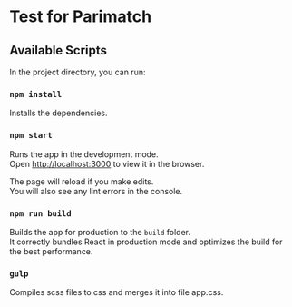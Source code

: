 # Test for Parimatch

## Available Scripts

In the project directory, you can run:

### `npm install`

Installs the dependencies.

### `npm start`

Runs the app in the development mode.<br>
Open [http://localhost:3000](http://localhost:3000) to view it in the browser.

The page will reload if you make edits.<br>
You will also see any lint errors in the console.

### `npm run build`

Builds the app for production to the `build` folder.<br>
It correctly bundles React in production mode and optimizes the build for the best performance.

### `gulp`

Compiles scss files to css and merges it into file app.css.
